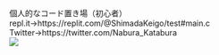 <span style="font size:200%;">
個人的なコード置き場（初心者）<br>
repl.it→https://replit.com/@ShimadaKeigo/test#main.c<br>
Twitter→https://twitter.com/Nabura_Katabura<br>
<image src="https://4.bp.blogspot.com/-O55EypSh0u4/W1vhFcpQ3tI/AAAAAAABNtw/hg-KEi0E7rQksYHS6Dz0DHsLrkNKFpLaQCLcBGAs/s800/cooking_oil_nataneabura.png"><br>
</span>
